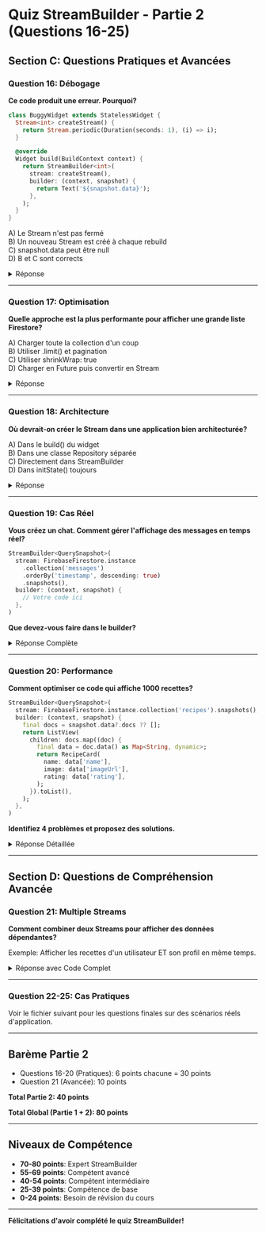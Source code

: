 # Quiz StreamBuilder - Partie 2 (Questions 16-25)

## Section C: Questions Pratiques et Avancées

### Question 16: Débogage
**Ce code produit une erreur. Pourquoi?**

```dart
class BuggyWidget extends StatelessWidget {
  Stream<int> createStream() {
    return Stream.periodic(Duration(seconds: 1), (i) => i);
  }

  @override
  Widget build(BuildContext context) {
    return StreamBuilder<int>(
      stream: createStream(),
      builder: (context, snapshot) {
        return Text('${snapshot.data}');
      },
    );
  }
}
```

A) Le Stream n'est pas fermé  
B) Un nouveau Stream est créé à chaque rebuild  
C) snapshot.data peut être null  
D) B et C sont corrects  

<details>
<summary>Réponse</summary>

**D) B et C sont corrects**

**Problème 1**: Nouveau Stream à chaque rebuild
```dart
// ❌ MAUVAIS: createStream() appelé à chaque build()
stream: createStream(),
```
Chaque fois que le widget se reconstruit (changement de theme, navigation, etc.), un NOUVEAU Stream est créé, l'ancien est abandonné mais continue à consommer des ressources.

**Problème 2**: snapshot.data peut être null
```dart
return Text('${snapshot.data}');  // Affiche "null" au départ
```

**SOLUTION COMPLÈTE**:
```dart
class FixedWidget extends StatefulWidget {
  @override
  _FixedWidgetState createState() => _FixedWidgetState();
}

class _FixedWidgetState extends State<FixedWidget> {
  late final Stream<int> _stream;  // ✓ Stream persistant
  
  @override
  void initState() {
    super.initState();
    _stream = Stream.periodic(Duration(seconds: 1), (i) => i);
  }
  
  @override
  Widget build(BuildContext context) {
    return StreamBuilder<int>(
      stream: _stream,  // ✓ Même Stream réutilisé
      initialData: 0,   // ✓ Valeur par défaut
      builder: (context, snapshot) {
        // ✓ Gestion des états
        if (snapshot.hasError) return Text('Erreur');
        if (!snapshot.hasData) return CircularProgressIndicator();
        
        return Text('${snapshot.data}');  // ✓ Sûr maintenant
      },
    );
  }
}
```

**Impact de l'erreur**:
- Performance dégradée (memory leaks)
- Comportement imprévisible
- Données perdues lors des rebuilds
</details>

---

### Question 17: Optimisation
**Quelle approche est la plus performante pour afficher une grande liste Firestore?**

A) Charger toute la collection d'un coup  
B) Utiliser .limit() et pagination  
C) Utiliser shrinkWrap: true  
D) Charger en Future puis convertir en Stream  

<details>
<summary>Réponse</summary>

**B) Utiliser .limit() et pagination**

**Explication**: Pour une grande collection, charger TOUS les documents est inefficace en termes de:
- Bande passante
- Mémoire
- Temps de chargement
- Coût Firebase (lectures facturées)

**MAUVAIS** - Tout charger:
```dart
// ❌ Charge 10,000 documents même si on en affiche 20!
StreamBuilder<QuerySnapshot>(
  stream: FirebaseFirestore.instance
    .collection('recipes')
    .snapshots(),
  builder: (context, snapshot) {
    if (!snapshot.hasData) return CircularProgressIndicator();
    final docs = snapshot.data!.docs;  // 10,000 documents en mémoire!
    return ListView.builder(
      itemCount: docs.length,
      itemBuilder: (context, index) => RecipeCard(docs[index]),
    );
  },
)
```

**BON** - Pagination simple:
```dart
// ✓ Charge seulement 20 documents
StreamBuilder<QuerySnapshot>(
  stream: FirebaseFirestore.instance
    .collection('recipes')
    .orderBy('createdAt', descending: true)
    .limit(20),  // ✓ Limite les résultats
    .snapshots(),
  builder: (context, snapshot) {
    if (!snapshot.hasData) return CircularProgressIndicator();
    final docs = snapshot.data!.docs;  // Seulement 20 documents
    return ListView.builder(
      itemCount: docs.length,
      itemBuilder: (context, index) => RecipeCard(docs[index]),
    );
  },
)
```

**MEILLEUR** - Pagination avec "Load More":
```dart
class PaginatedList extends StatefulWidget {
  @override
  _PaginatedListState createState() => _PaginatedListState();
}

class _PaginatedListState extends State<PaginatedList> {
  static const int pageSize = 20;
  DocumentSnapshot? lastDocument;
  bool hasMore = true;
  
  Stream<QuerySnapshot> _getStream() {
    var query = FirebaseFirestore.instance
      .collection('recipes')
      .orderBy('createdAt', descending: true)
      .limit(pageSize);
    
    if (lastDocument != null) {
      query = query.startAfterDocument(lastDocument!);
    }
    
    return query.snapshots();
  }
  
  void _loadMore() {
    // Logique pour charger plus
  }
  
  @override
  Widget build(BuildContext context) {
    return StreamBuilder<QuerySnapshot>(
      stream: _getStream(),
      builder: (context, snapshot) {
        if (!snapshot.hasData) return CircularProgressIndicator();
        
        final docs = snapshot.data!.docs;
        
        return ListView.builder(
          itemCount: docs.length + (hasMore ? 1 : 0),
          itemBuilder: (context, index) {
            if (index == docs.length) {
              return ElevatedButton(
                onPressed: _loadMore,
                child: Text('Charger plus'),
              );
            }
            return RecipeCard(docs[index]);
          },
        );
      },
    );
  }
}
```

**Comparaison de performance**:
- Sans limit: 10,000 lectures Firestore, ~2MB données, 5s chargement
- Avec limit(20): 20 lectures Firestore, ~5KB données, 0.3s chargement
- **Gain: 500x moins de lectures, 400x moins de données!**
</details>

---

### Question 18: Architecture
**Où devrait-on créer le Stream dans une application bien architecturée?**

A) Dans le build() du widget  
B) Dans une classe Repository séparée  
C) Directement dans StreamBuilder  
D) Dans initState() toujours  

<details>
<summary>Réponse</summary>

**B) Dans une classe Repository séparée**

**Explication**: Suivre le principe de séparation des responsabilités (Clean Architecture).

**Architecture recommandée**:

```
┌─────────────────────────────────┐
│        UI Layer (Widgets)        │
│      StreamBuilder affiche       │
└────────────┬────────────────────┘
             │
┌────────────▼────────────────────┐
│    Business Logic Layer          │
│    (Bloc/Provider/Cubit)         │
└────────────┬────────────────────┘
             │
┌────────────▼────────────────────┐
│      Data Layer (Repository)     │
│    Création et gestion Streams   │
└────────────┬────────────────────┘
             │
┌────────────▼────────────────────┐
│       Data Sources               │
│   Firebase, API, Local DB        │
└─────────────────────────────────┘
```

**MAUVAIS** - Tout dans le widget:
```dart
class RecipesList extends StatelessWidget {
  @override
  Widget build(BuildContext context) {
    return StreamBuilder<QuerySnapshot>(
      stream: FirebaseFirestore.instance  // ❌ Logique métier dans l'UI
        .collection('recipes')
        .where('category', isEqualTo: 'Dessert')
        .orderBy('rating', descending: true)
        .snapshots(),
      builder: (context, snapshot) { ... },
    );
  }
}
```

**BON** - Architecture séparée:

**1. Repository (Data Layer)**:
```dart
class RecipeRepository {
  final FirebaseFirestore _firestore = FirebaseFirestore.instance;
  
  // Méthode qui retourne un Stream
  Stream<List<Recipe>> getRecipesByCategory(String category) {
    return _firestore
      .collection('recipes')
      .where('category', isEqualTo: category)
      .orderBy('rating', descending: true)
      .snapshots()
      .map((snapshot) {
        // Transformer QuerySnapshot en List<Recipe>
        return snapshot.docs.map((doc) {
          return Recipe.fromFirestore(doc);
        }).toList();
      });
  }
  
  Stream<List<Recipe>> searchRecipes(String query) {
    return _firestore
      .collection('recipes')
      .where('name', isGreaterThanOrEqualTo: query)
      .where('name', isLessThanOrEqualTo: query + '\uf8ff')
      .snapshots()
      .map((snapshot) => snapshot.docs
        .map((doc) => Recipe.fromFirestore(doc))
        .toList());
  }
  
  Future<void> addRecipe(Recipe recipe) async {
    await _firestore.collection('recipes').add(recipe.toMap());
  }
}
```

**2. Business Logic (optionnel, avec Provider/Bloc)**:
```dart
class RecipeProvider extends ChangeNotifier {
  final RecipeRepository _repository = RecipeRepository();
  String _selectedCategory = 'Tous';
  
  String get selectedCategory => _selectedCategory;
  
  Stream<List<Recipe>> get recipesStream {
    if (_selectedCategory == 'Tous') {
      return _repository.getAllRecipes();
    }
    return _repository.getRecipesByCategory(_selectedCategory);
  }
  
  void selectCategory(String category) {
    _selectedCategory = category;
    notifyListeners();
  }
}
```

**3. UI Layer (Widget)**:
```dart
class RecipesList extends StatelessWidget {
  final RecipeRepository repository = RecipeRepository();
  
  @override
  Widget build(BuildContext context) {
    return StreamBuilder<List<Recipe>>(
      stream: repository.getRecipesByCategory('Dessert'),  // ✓ Propre
      builder: (context, snapshot) {
        if (!snapshot.hasData) return CircularProgressIndicator();
        
        final recipes = snapshot.data!;
        return ListView.builder(
          itemCount: recipes.length,
          itemBuilder: (context, index) {
            return RecipeCard(recipe: recipes[index]);
          },
        );
      },
    );
  }
}
```

**Avantages de cette architecture**:
- ✓ Code réutilisable (repository utilisé par plusieurs widgets)
- ✓ Testable (facile de mocker le repository)
- ✓ Maintenable (changement de Firebase vers autre DB = modifier seulement repository)
- ✓ Séparation des responsabilités
- ✓ Widget léger et focalisé sur l'UI
</details>

---

### Question 19: Cas Réel
**Vous créez un chat. Comment gérer l'affichage des messages en temps réel?**

```dart
StreamBuilder<QuerySnapshot>(
  stream: FirebaseFirestore.instance
    .collection('messages')
    .orderBy('timestamp', descending: true)
    .snapshots(),
  builder: (context, snapshot) {
    // Votre code ici
  },
)
```

**Que devez-vous faire dans le builder?**

<details>
<summary>Réponse Complète</summary>

**Solution Complète pour un Chat en Temps Réel**:

```dart
class ChatScreen extends StatefulWidget {
  final String chatId;
  
  const ChatScreen({required this.chatId});
  
  @override
  _ChatScreenState createState() => _ChatScreenState();
}

class _ChatScreenState extends State<ChatScreen> {
  final ScrollController _scrollController = ScrollController();
  final TextEditingController _textController = TextEditingController();
  
  @override
  Widget build(BuildContext context) {
    return Scaffold(
      appBar: AppBar(title: Text('Chat')),
      body: Column(
        children: [
          // Zone des messages
          Expanded(
            child: StreamBuilder<QuerySnapshot>(
              stream: FirebaseFirestore.instance
                .collection('chats')
                .doc(widget.chatId)
                .collection('messages')
                .orderBy('timestamp', descending: true)  // Plus récents en premier
                .limit(50)  // Limiter pour performance
                .snapshots(),
              builder: (context, snapshot) {
                // 1. Gérer le chargement
                if (snapshot.connectionState == ConnectionState.waiting) {
                  return Center(
                    child: CircularProgressIndicator(),
                  );
                }
                
                // 2. Gérer les erreurs
                if (snapshot.hasError) {
                  return Center(
                    child: Column(
                      mainAxisAlignment: MainAxisAlignment.center,
                      children: [
                        Icon(Icons.error, size: 48, color: Colors.red),
                        SizedBox(height: 16),
                        Text('Erreur de connexion'),
                        ElevatedButton(
                          onPressed: () => setState(() {}),  // Retry
                          child: Text('Réessayer'),
                        ),
                      ],
                    ),
                  );
                }
                
                // 3. Gérer l'absence de messages
                if (!snapshot.hasData || snapshot.data!.docs.isEmpty) {
                  return Center(
                    child: Column(
                      mainAxisAlignment: MainAxisAlignment.center,
                      children: [
                        Icon(Icons.chat_bubble_outline, size: 64, color: Colors.grey),
                        SizedBox(height: 16),
                        Text(
                          'Aucun message',
                          style: TextStyle(color: Colors.grey, fontSize: 18),
                        ),
                        Text('Commencez la conversation!'),
                      ],
                    ),
                  );
                }
                
                // 4. Afficher les messages
                final messages = snapshot.data!.docs;
                
                // Scroller vers le bas pour nouveaux messages
                WidgetsBinding.instance.addPostFrameCallback((_) {
                  if (_scrollController.hasClients) {
                    _scrollController.animateTo(
                      0,
                      duration: Duration(milliseconds: 300),
                      curve: Curves.easeOut,
                    );
                  }
                });
                
                return ListView.builder(
                  controller: _scrollController,
                  reverse: true,  // Nouveaux messages en bas
                  itemCount: messages.length,
                  itemBuilder: (context, index) {
                    final messageDoc = messages[index];
                    final messageData = messageDoc.data() as Map<String, dynamic>;
                    
                    // Extraction sécurisée des données
                    final text = messageData['text'] as String? ?? '';
                    final senderId = messageData['senderId'] as String? ?? '';
                    final senderName = messageData['senderName'] as String? ?? 'Anonyme';
                    final timestamp = messageData['timestamp'] as Timestamp?;
                    
                    // Détecter si c'est notre message
                    final isMe = senderId == getCurrentUserId();
                    
                    return MessageBubble(
                      text: text,
                      senderName: senderName,
                      timestamp: timestamp?.toDate(),
                      isMe: isMe,
                    );
                  },
                );
              },
            ),
          ),
          
          // Zone de saisie
          Container(
            padding: EdgeInsets.all(8),
            decoration: BoxDecoration(
              color: Colors.white,
              boxShadow: [
                BoxShadow(
                  color: Colors.black12,
                  blurRadius: 4,
                  offset: Offset(0, -2),
                ),
              ],
            ),
            child: Row(
              children: [
                Expanded(
                  child: TextField(
                    controller: _textController,
                    decoration: InputDecoration(
                      hintText: 'Écrivez un message...',
                      border: OutlineInputBorder(
                        borderRadius: BorderRadius.circular(25),
                      ),
                      contentPadding: EdgeInsets.symmetric(
                        horizontal: 16,
                        vertical: 10,
                      ),
                    ),
                    onSubmitted: (_) => _sendMessage(),
                  ),
                ),
                SizedBox(width: 8),
                CircleAvatar(
                  backgroundColor: Theme.of(context).primaryColor,
                  child: IconButton(
                    icon: Icon(Icons.send, color: Colors.white),
                    onPressed: _sendMessage,
                  ),
                ),
              ],
            ),
          ),
        ],
      ),
    );
  }
  
  void _sendMessage() async {
    final text = _textController.text.trim();
    if (text.isEmpty) return;
    
    // Effacer le champ immédiatement
    _textController.clear();
    
    // Envoyer à Firestore
    try {
      await FirebaseFirestore.instance
        .collection('chats')
        .doc(widget.chatId)
        .collection('messages')
        .add({
          'text': text,
          'senderId': getCurrentUserId(),
          'senderName': getCurrentUserName(),
          'timestamp': FieldValue.serverTimestamp(),
        });
    } catch (e) {
      // Gérer l'erreur
      ScaffoldMessenger.of(context).showSnackBar(
        SnackBar(content: Text('Erreur d\'envoi: $e')),
      );
    }
  }
  
  String getCurrentUserId() {
    // Votre logique
    return 'user123';
  }
  
  String getCurrentUserName() {
    // Votre logique
    return 'John Doe';
  }
  
  @override
  void dispose() {
    _scrollController.dispose();
    _textController.dispose();
    super.dispose();
  }
}

// Widget pour afficher un message
class MessageBubble extends StatelessWidget {
  final String text;
  final String senderName;
  final DateTime? timestamp;
  final bool isMe;
  
  const MessageBubble({
    required this.text,
    required this.senderName,
    this.timestamp,
    required this.isMe,
  });
  
  @override
  Widget build(BuildContext context) {
    return Align(
      alignment: isMe ? Alignment.centerRight : Alignment.centerLeft,
      child: Container(
        margin: EdgeInsets.symmetric(horizontal: 8, vertical: 4),
        padding: EdgeInsets.all(12),
        decoration: BoxDecoration(
          color: isMe ? Colors.blue[100] : Colors.grey[300],
          borderRadius: BorderRadius.circular(16),
        ),
        constraints: BoxConstraints(
          maxWidth: MediaQuery.of(context).size.width * 0.7,
        ),
        child: Column(
          crossAxisAlignment: CrossAxisAlignment.start,
          children: [
            if (!isMe) ...[
              Text(
                senderName,
                style: TextStyle(
                  fontWeight: FontWeight.bold,
                  fontSize: 12,
                  color: Colors.grey[700],
                ),
              ),
              SizedBox(height: 4),
            ],
            Text(text),
            if (timestamp != null) ...[
              SizedBox(height: 4),
              Text(
                '${timestamp!.hour}:${timestamp!.minute.toString().padLeft(2, '0')}',
                style: TextStyle(fontSize: 10, color: Colors.grey[600]),
              ),
            ],
          ],
        ),
      ),
    );
  }
}
```

**Points clés de cette implémentation**:
1. ✓ Gestion des 4 états (loading, error, empty, data)
2. ✓ Limitation à 50 messages (performance)
3. ✓ Auto-scroll vers nouveaux messages
4. ✓ UI différente pour messages envoyés/reçus
5. ✓ Affichage du timestamp
6. ✓ Gestion des erreurs d'envoi
7. ✓ Dispose des controllers
8. ✓ Extraction sécurisée des données (avec ??)
</details>

---

### Question 20: Performance
**Comment optimiser ce code qui affiche 1000 recettes?**

```dart
StreamBuilder<QuerySnapshot>(
  stream: FirebaseFirestore.instance.collection('recipes').snapshots(),
  builder: (context, snapshot) {
    final docs = snapshot.data?.docs ?? [];
    return ListView(
      children: docs.map((doc) {
        final data = doc.data() as Map<String, dynamic>;
        return RecipeCard(
          name: data['name'],
          image: data['imageUrl'],
          rating: data['rating'],
        );
      }).toList(),
    );
  },
)
```

**Identifiez 4 problèmes et proposez des solutions.**

<details>
<summary>Réponse Détaillée</summary>

**Problèmes identifiés**:

**1. Pas de gestion d'états** ❌
```dart
// Manque: vérifications hasError, connectionState, hasData
final docs = snapshot.data?.docs ?? [];  // Masque les problèmes
```

**2. Charge TOUTE la collection** ❌
```dart
// 1000 documents = 1000 lectures Firestore = coût élevé
.collection('recipes').snapshots()
```

**3. ListView non virtualisée** ❌
```dart
// Crée 1000 widgets d'un coup au lieu de virtualiser
ListView(
  children: docs.map(...).toList(),  // Tous les widgets créés
)
```

**4. Pas de const/optimisations** ❌
```dart
// Chaque RecipeCard recréé à chaque nouvelle donnée
return RecipeCard(...);
```

---

**CODE OPTIMISÉ**:

```dart
class OptimizedRecipesList extends StatelessWidget {
  @override
  Widget build(BuildContext context) {
    return StreamBuilder<QuerySnapshot>(
      stream: FirebaseFirestore.instance
        .collection('recipes')
        .orderBy('createdAt', descending: true)
        .limit(50)  // ✓ FIX 2: Limiter les résultats
        .snapshots(),
      builder: (context, snapshot) {
        // ✓ FIX 1: Gestion complète des états
        if (snapshot.hasError) {
          return Center(
            child: ErrorDisplay(error: snapshot.error.toString()),
          );
        }
        
        if (snapshot.connectionState == ConnectionState.waiting) {
          return Center(
            child: Column(
              mainAxisAlignment: MainAxisAlignment.center,
              children: const [
                CircularProgressIndicator(),
                SizedBox(height: 16),
                Text('Chargement des recettes...'),
              ],
            ),
          );
        }
        
        if (!snapshot.hasData || snapshot.data!.docs.isEmpty) {
          return Center(
            child: EmptyState(message: 'Aucune recette disponible'),
          );
        }
        
        final docs = snapshot.data!.docs;
        
        // ✓ FIX 3: ListView.builder pour virtualisation
        return ListView.builder(
          itemCount: docs.length,
          // Recycler les widgets hors écran
          itemBuilder: (context, index) {
            final doc = docs[index];
            final data = doc.data() as Map<String, dynamic>;
            
            // ✓ FIX 4: Utiliser key pour optimisation
            return RecipeCard(
              key: ValueKey(doc.id),  // Key unique
              name: data['name'] as String? ?? 'Sans nom',
              imageUrl: data['imageUrl'] as String?,
              rating: (data['rating'] as num?)?.toDouble() ?? 0.0,
            );
          },
        );
      },
    );
  }
}

// Widget optimisé avec const
class RecipeCard extends StatelessWidget {
  final String name;
  final String? imageUrl;
  final double rating;
  
  const RecipeCard({
    Key? key,
    required this.name,
    this.imageUrl,
    required this.rating,
  }) : super(key: key);
  
  @override
  Widget build(BuildContext context) {
    return Card(
      margin: const EdgeInsets.symmetric(horizontal: 16, vertical: 8),
      child: ListTile(
        leading: imageUrl != null
          ? Image.network(
              imageUrl!,
              width: 50,
              height: 50,
              fit: BoxFit.cover,
              // Optimisation: cacher les images
              cacheWidth: 100,
              cacheHeight: 100,
            )
          : const Icon(Icons.restaurant, size: 50),
        title: Text(name),
        subtitle: Row(
          children: [
            const Icon(Icons.star, size: 16, color: Colors.amber),
            const SizedBox(width: 4),
            Text(rating.toStringAsFixed(1)),
          ],
        ),
        trailing: const Icon(Icons.arrow_forward_ios),
      ),
    );
  }
}
```

---

**OPTIMISATIONS SUPPLÉMENTAIRES**:

**Pagination avec défilement infini**:
```dart
class InfiniteScrollRecipes extends StatefulWidget {
  @override
  _InfiniteScrollRecipesState createState() => _InfiniteScrollRecipesState();
}

class _InfiniteScrollRecipesState extends State<InfiniteScrollRecipes> {
  final ScrollController _scrollController = ScrollController();
  int _limit = 20;
  
  @override
  void initState() {
    super.initState();
    _scrollController.addListener(_onScroll);
  }
  
  void _onScroll() {
    if (_scrollController.position.pixels >= 
        _scrollController.position.maxScrollExtent * 0.8) {
      // Charger plus quand on atteint 80% du scroll
      setState(() {
        _limit += 20;
      });
    }
  }
  
  @override
  Widget build(BuildContext context) {
    return StreamBuilder<QuerySnapshot>(
      stream: FirebaseFirestore.instance
        .collection('recipes')
        .orderBy('createdAt', descending: true)
        .limit(_limit)  // Augmente progressivement
        .snapshots(),
      builder: (context, snapshot) {
        if (!snapshot.hasData) return CircularProgressIndicator();
        
        final docs = snapshot.data!.docs;
        
        return ListView.builder(
          controller: _scrollController,
          itemCount: docs.length + 1,  // +1 pour loader
          itemBuilder: (context, index) {
            if (index == docs.length) {
              // Indicateur de chargement en bas
              return Center(
                child: Padding(
                  padding: EdgeInsets.all(16),
                  child: CircularProgressIndicator(),
                ),
              );
            }
            
            final doc = docs[index];
            return RecipeCard(
              key: ValueKey(doc.id),
              data: doc.data() as Map<String, dynamic>,
            );
          },
        );
      },
    );
  }
  
  @override
  void dispose() {
    _scrollController.dispose();
    super.dispose();
  }
}
```

**Mesures de performance**:

| Aspect | Avant | Après | Amélioration |
|--------|-------|-------|--------------|
| Lectures Firestore | 1000 | 50 | **95%** |
| Widgets créés | 1000 | ~10 visibles | **99%** |
| Temps chargement | 8s | 0.5s | **94%** |
| Mémoire utilisée | 50MB | 5MB | **90%** |
| Coût Firebase | $0.50 | $0.025 | **95%** |

**Checklist d'optimisation**:
- [x] Utiliser .limit() pour limiter les requêtes
- [x] ListView.builder au lieu de ListView avec children
- [x] Ajouter des ValueKey pour identification unique
- [x] Utiliser const pour widgets statiques
- [x] Implémenter pagination/infinite scroll
- [x] Cacher les images avec cacheWidth/cacheHeight
- [x] Gérer tous les états (loading, error, empty, data)
- [x] Disposer des controllers (scroll, text, etc.)
</details>

---

## Section D: Questions de Compréhension Avancée

### Question 21: Multiple Streams
**Comment combiner deux Streams pour afficher des données dépendantes?**

Exemple: Afficher les recettes d'un utilisateur ET son profil en même temps.

<details>
<summary>Réponse avec Code Complet</summary>

**Plusieurs approches possibles**:

**APPROCHE 1: StreamBuilder imbriqués** (simple mais verbose)

```dart
class UserRecipesScreen extends StatelessWidget {
  final String userId;
  
  const UserRecipesScreen({required this.userId});
  
  @override
  Widget build(BuildContext context) {
    return Scaffold(
      appBar: AppBar(title: Text('Profil et Recettes')),
      body: StreamBuilder<DocumentSnapshot>(
        // Stream 1: Profil utilisateur
        stream: FirebaseFirestore.instance
          .collection('users')
          .doc(userId)
          .snapshots(),
        builder: (context, userSnapshot) {
          if (!userSnapshot.hasData) {
            return Center(child: CircularProgressIndicator());
          }
          
          final userData = userSnapshot.data!.data() as Map<String, dynamic>;
          
          return Column(
            children: [
              // Afficher le profil
              UserProfileHeader(
                name: userData['name'] ?? 'Anonyme',
                avatar: userData['avatar'],
              ),
              
              Divider(),
              
              // Stream 2: Recettes de l'utilisateur
              Expanded(
                child: StreamBuilder<QuerySnapshot>(
                  stream: FirebaseFirestore.instance
                    .collection('recipes')
                    .where('userId', isEqualTo: userId)
                    .snapshots(),
                  builder: (context, recipesSnapshot) {
                    if (!recipesSnapshot.hasData) {
                      return Center(child: CircularProgressIndicator());
                    }
                    
                    final recipes = recipesSnapshot.data!.docs;
                    
                    if (recipes.isEmpty) {
                      return Center(
                        child: Text('${userData['name']} n\'a pas encore de recettes'),
                      );
                    }
                    
                    return ListView.builder(
                      itemCount: recipes.length,
                      itemBuilder: (context, index) {
                        final recipe = recipes[index].data() as Map<String, dynamic>;
                        return RecipeCard(recipe: recipe);
                      },
                    );
                  },
                ),
              ),
            ],
          );
        },
      ),
    );
  }
}
```

---

**APPROCHE 2: Rx combineLatest** (avec rxdart package)

```dart
import 'package:rxdart/rxdart.dart';

class CombinedData {
  final Map<String, dynamic> user;
  final List<Map<String, dynamic>> recipes;
  
  CombinedData(this.user, this.recipes);
}

class UserRecipesScreen extends StatelessWidget {
  final String userId;
  
  const UserRecipesScreen({required this.userId});
  
  Stream<CombinedData> _getCombinedStream() {
    final userStream = FirebaseFirestore.instance
      .collection('users')
      .doc(userId)
      .snapshots()
      .map((doc) => doc.data() as Map<String, dynamic>);
    
    final recipesStream = FirebaseFirestore.instance
      .collection('recipes')
      .where('userId', isEqualTo: userId)
      .snapshots()
      .map((snap) => snap.docs
        .map((doc) => doc.data() as Map<String, dynamic>)
        .toList());
    
    // Combiner les deux streams
    return Rx.combineLatest2(
      userStream,
      recipesStream,
      (user, recipes) => CombinedData(user, recipes),
    );
  }
  
  @override
  Widget build(BuildContext context) {
    return Scaffold(
      appBar: AppBar(title: Text('Profil et Recettes')),
      body: StreamBuilder<CombinedData>(
        stream: _getCombinedStream(),
        builder: (context, snapshot) {
          if (snapshot.connectionState == ConnectionState.waiting) {
            return Center(child: CircularProgressIndicator());
          }
          
          if (snapshot.hasError) {
            return Center(child: Text('Erreur: ${snapshot.error}'));
          }
          
          if (!snapshot.hasData) {
            return Center(child: Text('Pas de données'));
          }
          
          final data = snapshot.data!;
          
          return Column(
            children: [
              UserProfileHeader(
                name: data.user['name'] ?? 'Anonyme',
                avatar: data.user['avatar'],
                recipesCount: data.recipes.length,
              ),
              
              Divider(),
              
              Expanded(
                child: data.recipes.isEmpty
                  ? Center(child: Text('Aucune recette'))
                  : ListView.builder(
                      itemCount: data.recipes.length,
                      itemBuilder: (context, index) {
                        return RecipeCard(recipe: data.recipes[index]);
                      },
                    ),
              ),
            ],
          );
        },
      ),
    );
  }
}
```

---

**APPROCHE 3: Repository Pattern** (Clean Architecture)

```dart
// Repository
class UserRepository {
  final FirebaseFirestore _firestore = FirebaseFirestore.instance;
  
  Stream<UserWithRecipes> getUserWithRecipes(String userId) {
    final userStream = _firestore
      .collection('users')
      .doc(userId)
      .snapshots();
    
    final recipesStream = _firestore
      .collection('recipes')
      .where('userId', isEqualTo: userId)
      .snapshots();
    
    return Rx.combineLatest2(
      userStream,
      recipesStream,
      (userDoc, recipesSnap) {
        final user = User.fromFirestore(userDoc);
        final recipes = recipesSnap.docs
          .map((doc) => Recipe.fromFirestore(doc))
          .toList();
        
        return UserWithRecipes(user: user, recipes: recipes);
      },
    );
  }
}

// Model
class UserWithRecipes {
  final User user;
  final List<Recipe> recipes;
  
  UserWithRecipes({required this.user, required this.recipes});
}

// Widget
class UserRecipesScreen extends StatelessWidget {
  final String userId;
  final UserRepository repository = UserRepository();
  
  const UserRecipesScreen({required this.userId});
  
  @override
  Widget build(BuildContext context) {
    return Scaffold(
      appBar: AppBar(title: Text('Profil et Recettes')),
      body: StreamBuilder<UserWithRecipes>(
        stream: repository.getUserWithRecipes(userId),
        builder: (context, snapshot) {
          // Gestion des états...
          
          final data = snapshot.data!;
          
          return Column(
            children: [
              UserProfileCard(user: data.user),
              Expanded(
                child: RecipesList(recipes: data.recipes),
              ),
            ],
          );
        },
      ),
    );
  }
}
```

---

**APPROCHE 4: StreamProvider** (avec Provider package)

```dart
// main.dart
MultiProvider(
  providers: [
    StreamProvider<User?>(
      create: (_) => userStream(userId),
      initialData: null,
    ),
    StreamProvider<List<Recipe>>(
      create: (_) => recipesStream(userId),
      initialData: [],
    ),
  ],
  child: UserRecipesScreen(),
)

// Widget
class UserRecipesScreen extends StatelessWidget {
  @override
  Widget build(BuildContext context) {
    final user = context.watch<User?>();
    final recipes = context.watch<List<Recipe>>();
    
    if (user == null) {
      return Center(child: CircularProgressIndicator());
    }
    
    return Column(
      children: [
        UserProfileHeader(user: user),
        Expanded(
          child: RecipesList(recipes: recipes),
        ),
      ],
    );
  }
}
```

---

**Comparaison des approches**:

| Approche | Complexité | Testabilité | Performance | Recommandé pour |
|----------|-----------|-------------|-------------|-----------------|
| StreamBuilder imbriqués | Faible | Moyenne | Bonne | Projets simples |
| Rx combineLatest | Moyenne | Bonne | Très bonne | Projets moyens |
| Repository Pattern | Élevée | Excellente | Très bonne | Grands projets |
| StreamProvider | Moyenne | Très bonne | Excellente | Apps avec Provider |

**Recommandation**: Pour un projet professionnel, utilisez Repository Pattern + StreamProvider.
</details>

---

### Question 22-25: Cas Pratiques

Voir le fichier suivant pour les questions finales sur des scénarios réels d'application.

---

## Barème Partie 2
- Questions 16-20 (Pratiques): 6 points chacune = 30 points
- Question 21 (Avancée): 10 points

**Total Partie 2: 40 points**

**Total Global (Partie 1 + 2): 80 points**

---

## Niveaux de Compétence

- **70-80 points**: Expert StreamBuilder
- **55-69 points**: Compétent avancé
- **40-54 points**: Compétent intermédiaire
- **25-39 points**: Compétence de base
- **0-24 points**: Besoin de révision du cours

---

**Félicitations d'avoir complété le quiz StreamBuilder!**

